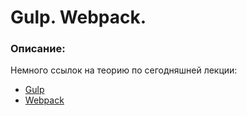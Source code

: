 # Gulp. Webpack.

### Описание:

Немного ссылок на теорию по сегодняшней лекции:

- [Gulp](https://gulpjs.com/)
- [Webpack](https://webpack.js.org/)
